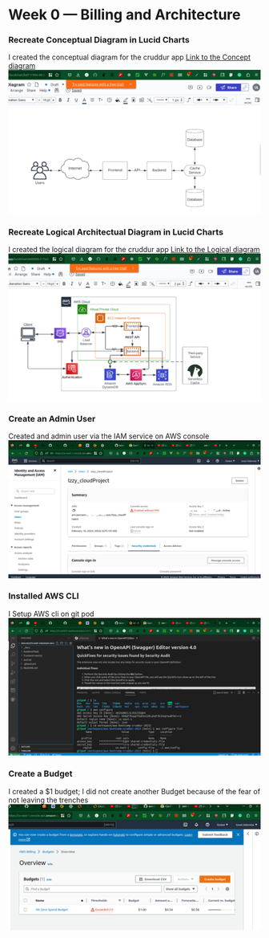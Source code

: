 # Week 0 — Billing and Architecture

### Recreate Conceptual Diagram in Lucid Charts
I created the conceptual diagram for the cruddur app
[Link to the Concept diagram](https://lucid.app/lucidchart/bd711994-49c9-4653-a165-d75570e2b0ea/edit?viewport_loc=140%2C208%2C1480%2C691%2C0_0&invitationId=inv_482c1861-1783-4a81-9738-85a3fd70659a)
![Image below](assets/concept_diagram-wk0.png)

### Recreate Logical Architectual Diagram in Lucid Charts
I created the logical diagram for the cruddur app
[Link to the Logical diagram](https://lucid.app/lucidchart/ed9090c3-75ab-4606-ae45-23fd44c6ef2c/edit?viewport_loc=67%2C143%2C1480%2C691%2C0_0&invitationId=inv_a3821f4d-8fca-458f-9ac9-b9c4b66eaefd)
![Image below](assets/Logical_diagram-wk0.png)

### Create an Admin User
Created and admin user via the IAM service on AWS console
![Image below](assets/Create_IAM-user-wk0.png)

### Installed AWS CLI
I Setup AWS cli on git pod
![Proof below](assets/install_AWS-CLI_gitpod-wk0.png)

### Create a Budget
I created a $1 budget; I did not create another Budget because of the fear of not leaving the trenches
![A snapshot of the budget created](assets/aws_budget-wk0.png)
